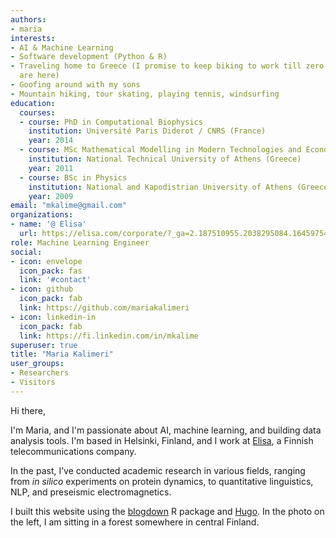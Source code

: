 ```yaml
---
authors:
- maria
interests:
- AI & Machine Learning
- Software development (Python & R)
- Traveling home to Greece (I promise to keep biking to work till zero-emission planes
  are here)
- Goofing around with my sons
- Mountain hiking, tour skating, playing tennis, windsurfing
education:
  courses:
  - course: PhD in Computational Biophysics
    institution: Université Paris Diderot / CNRS (France)
    year: 2014
  - course: MSc Mathematical Modelling in Modern Technologies and Economics
    institution: National Technical University of Athens (Greece)
    year: 2011
  - course: BSc in Physics
    institution: National and Kapodistrian University of Athens (Greece)
    year: 2009
email: "mkalime@gmail.com"
organizations:
- name: '@ Elisa'
  url: https://elisa.com/corporate/?_ga=2.187510955.2038295084.1645975413-1291628732.1640767894
role: Machine Learning Engineer
social:
- icon: envelope
  icon_pack: fas
  link: '#contact'
- icon: github
  icon_pack: fab
  link: https://github.com/mariakalimeri
- icon: linkedin-in
  icon_pack: fab
  link: https://fi.linkedin.com/in/mkalime
superuser: true
title: "Maria Kalimeri"
user_groups:
- Researchers
- Visitors
---
```


Hi there,

I'm Maria, and I'm passionate about AI, machine learning, and building data analysis tools. I'm based in Helsinki, Finland, and I work at [Elisa](https://elisa.com/corporate/?_ga=2.187510955.2038295084.1645975413-1291628732.1640767894), a Finnish telecommunications company.
 
In the past, I’ve conducted academic research in various fields, ranging from *in silico* experiments on protein dynamics, to quantitative linguistics, NLP, and preseismic electromagnetics.

I built this website using the [blogdown](https://github.com/rstudio/blogdown) 
R package and [Hugo](https://gohugo.io). In the photo on the left, I am 
sitting in a forest somewhere in central Finland. 
